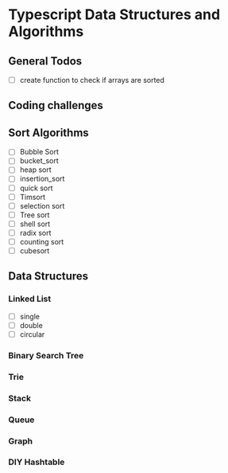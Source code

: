 # Typescript Data Structures and Algorithms 

## General Todos

* [ ] create function to check if arrays are sorted

## Coding challenges

## Sort Algorithms

* [ ] Bubble Sort
* [ ] bucket_sort
* [ ] heap sort
* [ ] insertion_sort
* [ ] quick sort
* [ ] Timsort
* [ ] selection sort
* [ ] Tree sort
* [ ] shell sort
* [ ] radix sort
* [ ] counting sort
* [ ] cubesort

## Data Structures

### Linked List

* [ ] single
* [ ] double
* [ ] circular

### Binary Search Tree

### Trie

### Stack

### Queue

### Graph

### DIY Hashtable